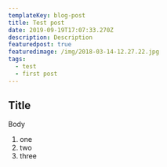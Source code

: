 ```yaml
---
templateKey: blog-post
title: Test post
date: 2019-09-19T17:07:33.270Z
description: Description
featuredpost: true
featuredimage: /img/2018-03-14-12.27.22.jpg
tags:
  - test
  - first post
---
```


## Title

Body

1. one
2. two
3. three
